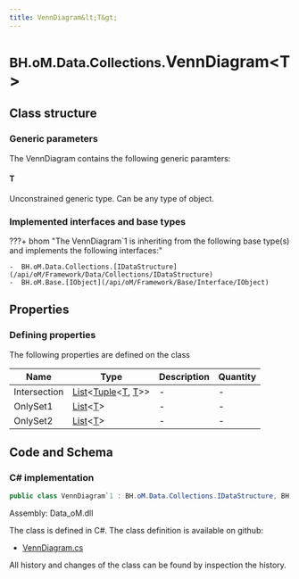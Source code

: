 ```yaml
---
title: VennDiagram&lt;T&gt;
---
```


# <small>BH.oM.Data.Collections.</small>**VennDiagram&lt;T&gt;**



## Class structure

### Generic parameters

The VennDiagram contains the following generic paramters:

#### T

Unconstrained generic type. Can be any type of object.

### Implemented interfaces and base types

???+ bhom "The VennDiagram`1 is inheriting from the following base type(s) and implements the following interfaces:"

    -  BH.oM.Data.Collections.[IDataStructure](/api/oM/Framework/Data/Collections/IDataStructure)
    -  BH.oM.Base.[IObject](/api/oM/Framework/Base/Interface/IObject)


## Properties



### Defining properties

The following properties are defined on the class

| Name             | Type             | Description      | Quantity         |
|------------------|------------------|------------------|------------------|
| Intersection | [List](https://learn.microsoft.com/en-us/dotnet/api/System.Collections.Generic.List-1?view=netstandard-2.0)&lt;[Tuple](https://learn.microsoft.com/en-us/dotnet/api/System.Tuple-2?view=netstandard-2.0)&lt;[T](#t), [T](#t)&gt;&gt; | - | - |
| OnlySet1 | [List](https://learn.microsoft.com/en-us/dotnet/api/System.Collections.Generic.List-1?view=netstandard-2.0)&lt;[T](#t)&gt; | - | - |
| OnlySet2 | [List](https://learn.microsoft.com/en-us/dotnet/api/System.Collections.Generic.List-1?view=netstandard-2.0)&lt;[T](#t)&gt; | - | - |


## Code and Schema

### C# implementation

``` C# title="C#"
public class VennDiagram`1 : BH.oM.Data.Collections.IDataStructure, BH.oM.Base.IObject
```

Assembly: Data_oM.dll

The class is defined in C#. The class definition is available on github:

- [VennDiagram.cs](https://github.com/BHoM/BHoM/blob/develop/Data_oM/Collections\VennDiagram.cs)

All history and changes of the class can be found by inspection the history.
